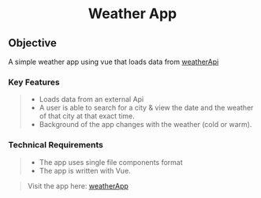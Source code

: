 <h1 align="center">Weather App</h1>

## Objective
A simple weather app using vue that loads data from [weatherApi](https://openweathermap.org/api)

### Key Features

> * Loads data from an external Api
> * A user is able to search for a city & view the date and the weather of that city at that exact time.
> * Background of the app changes with the weather (cold or warm).

### Technical Requirements

> * The app uses single file components format 
> * The app is written with Vue.



> Visit the app here: [weatherApp]()
```
